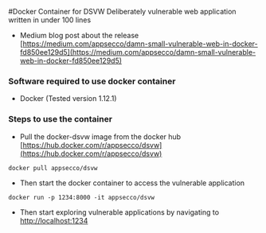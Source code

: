 #Docker Container for DSVW
Deliberately vulnerable web application written in under 100 lines

- Medium blog post about the release [https://medium.com/appsecco/damn-small-vulnerable-web-in-docker-fd850ee129d5](https://medium.com/appsecco/damn-small-vulnerable-web-in-docker-fd850ee129d5)

### Software required to use docker container
- Docker (Tested version 1.12.1)

### Steps to use the container
- Pull the docker-dsvw image from the docker hub [https://hub.docker.com/r/appsecco/dsvw](https://hub.docker.com/r/appsecco/dsvw)

```
docker pull appsecco/dsvw
```

- Then start the docker container to access the vulnerable application

```
docker run -p 1234:8000 -it appsecco/dsvw
```

- Then start exploring vulnerable applications by navigating to [http://localhost:1234](http://localhost:1234)

